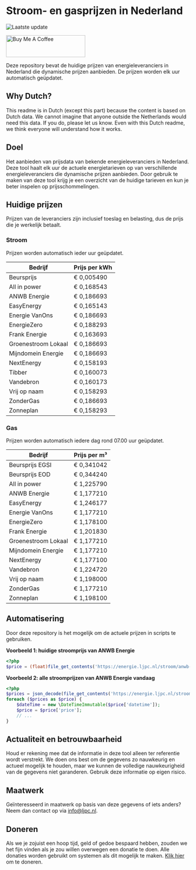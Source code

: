 # Stroom- en gasprijzen in Nederland

![Laatste update](https://img.shields.io/badge/laatste%20update-2024--09--18%2012%3A00%20CET-brightgreen)

<a href="https://www.buymeacoffee.com/Lars-" target="_blank"><img src="https://cdn.buymeacoffee.com/buttons/v2/default-orange.png" alt="Buy Me A Coffee" height="60" style="height: 60px !important;width: 217px !important;" ></a>

Deze repository bevat de huidige prijzen van energieleveranciers in Nederland die dynamische prijzen aanbieden. De prijzen worden elk uur automatisch geüpdatet.

## Why Dutch?

This readme is in Dutch (except this part) because the content is based on Dutch data. We cannot imagine that anyone outside the Netherlands would need this data. If you do, please let us know. Even with this Dutch readme, we think
everyone will understand how it works.

## Doel

Het aanbieden van prijsdata van bekende energieleveranciers in Nederland. Deze tool haalt elk uur de actuele energietarieven op van verschillende energieleveranciers die dynamische prijzen aanbieden. Door gebruik te maken van deze tool
krijg je een overzicht van de huidige tarieven en kun je beter inspelen op prijsschommelingen.

## Huidige prijzen

Prijzen van de leveranciers zijn inclusief toeslag en belasting, dus de prijs die je werkelijk betaalt.

### Stroom

Prijzen worden automatisch ieder uur geüpdatet.

 Bedrijf | Prijs per kWh 
---------|---------------
Beursprijs | € 0,005490
All in power | € 0,168543
ANWB Energie | € 0,186693
EasyEnergy | € 0,165143
Energie VanOns | € 0,186693
EnergieZero | € 0,188293
Frank Energie | € 0,163693
Groenestroom Lokaal | € 0,186693
Mijndomein Energie | € 0,186693
NextEnergy | € 0,158193
Tibber | € 0,160073
Vandebron | € 0,160173
Vrij op naam | € 0,158293
ZonderGas | € 0,186693
Zonneplan | € 0,158293


### Gas

Prijzen worden automatisch iedere dag rond 07.00 uur geüpdatet.

 Bedrijf | Prijs per m³ 
---------|--------------
Beursprijs EGSI | € 0,341042
Beursprijs EOD | € 0,344240
All in power | € 1,225790
ANWB Energie | € 1,177210
EasyEnergy | € 1,246177
Energie VanOns | € 1,177210
EnergieZero | € 1,178100
Frank Energie | € 1,201830
Groenestroom Lokaal | € 1,177210
Mijndomein Energie | € 1,177210
NextEnergy | € 1,177100
Vandebron | € 1,224720
Vrij op naam | € 1,198000
ZonderGas | € 1,177210
Zonneplan | € 1,198100


## Automatisering

Door deze repository is het mogelijk om de actuele prijzen in scripts te gebruiken.

**Voorbeeld 1: huidige stroomprijs van ANWB Energie**

```php
<?php
$price = (float)file_get_contents('https://energie.ljpc.nl/stroom/anwb-energie-nu.txt');

```

**Voorbeeld 2: alle stroomprijzen van ANWB Energie vandaag**

```php
<?php
$prices = json_decode(file_get_contents('https://energie.ljpc.nl/stroom/all-in-power-vandaag.json'),true);
foreach ($prices as $price) {
    $dateTime = new \DateTimeImmutable($price['datetime']);
    $price = $price['price'];
    // ...
}
```

## Actualiteit en betrouwbaarheid

Houd er rekening mee dat de informatie in deze tool alleen ter referentie wordt verstrekt. We doen ons best om de gegevens zo nauwkeurig en actueel mogelijk te houden, maar we kunnen de volledige nauwkeurigheid van de gegevens niet
garanderen. Gebruik deze informatie op eigen risico.

## Maatwerk

Geïnteresseerd in maatwerk op basis van deze gegevens of iets anders? Neem dan contact op
via [info@ljpc.nl](mailto:info@ljpc.nl?subject=Energie%20prijzen).

## Doneren

Als we je zojuist een hoop tijd, geld of gedoe bespaard hebben, zouden we het fijn vinden als je zou willen overwegen een
donatie te doen. Alle donaties worden gebruikt om systemen als dit mogelijk te
maken. [Klik hier](https://www.buymeacoffee.com/Lars-) om te doneren.
